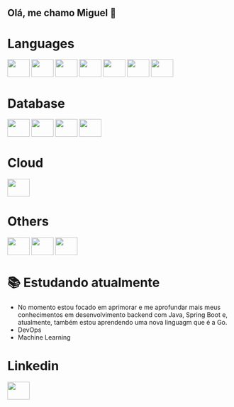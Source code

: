 ## Olá, me chamo Miguel 👋

<div>
  <h1>Languages</h1>
  <img src="https://cdn.jsdelivr.net/gh/devicons/devicon@latest/icons/java/java-original.svg" height="40" width="50"/>
  <img src="https://cdn.jsdelivr.net/gh/devicons/devicon@latest/icons/javascript/javascript-original.svg" height="40" width="50"/>
  <img src="https://cdn.jsdelivr.net/gh/devicons/devicon@latest/icons/python/python-original.svg" height="40" width="50"/>
  <img src="https://cdn.jsdelivr.net/gh/devicons/devicon@latest/icons/typescript/typescript-original.svg" height="40" width="50"/>
  <img src="https://cdn.jsdelivr.net/gh/devicons/devicon@latest/icons/nodejs/nodejs-original-wordmark.svg" height="40" width="50"/>
  <img src="https://cdn.jsdelivr.net/gh/devicons/devicon@latest/icons/html5/html5-original.svg" height="40" width="50"/>
  <img src="https://cdn.jsdelivr.net/gh/devicons/devicon@latest/icons/css3/css3-original.svg" height="40" width="50"/>         
</div>

<div>
  <h1>Database</h1>
  <img src="https://cdn.jsdelivr.net/gh/devicons/devicon@latest/icons/mysql/mysql-original.svg" height="40" width="50"/>
  <img src="https://cdn.jsdelivr.net/gh/devicons/devicon@latest/icons/postgresql/postgresql-original.svg" height="40" width="50"/>
  <img src="https://cdn.jsdelivr.net/gh/devicons/devicon@latest/icons/dynamodb/dynamodb-original.svg" height="40" width="50"/>
  <img src="https://cdn.jsdelivr.net/gh/devicons/devicon@latest/icons/mongodb/mongodb-original.svg" height="40" width="50"/>
</div>

<div>
  <h1>Cloud</h1>
  <img src="https://cdn.jsdelivr.net/gh/devicons/devicon@latest/icons/amazonwebservices/amazonwebservices-original-wordmark.svg" height="40" width="50"/> 
</div>

<div>
  <h1>Others</h1>
  <img src="https://cdn.jsdelivr.net/gh/devicons/devicon@latest/icons/docker/docker-original.svg" height="40" width="50"/> 
  <img src="https://cdn.jsdelivr.net/gh/devicons/devicon@latest/icons/git/git-original.svg" height="40" width="50"/>
  <img src="https://cdn.jsdelivr.net/gh/devicons/devicon@latest/icons/postman/postman-original.svg" height="40" width="50"/>
</div>

<div>
  <h1>📚 Estudando atualmente</h1>
  <ul>
    <li> 
      No momento estou focado em aprimorar e me aprofundar mais meus conhecimentos em desenvolvimento backend com Java, Spring Boot e, atualmente, também estou aprendendo uma nova    linguagm que é a Go.
    </li>
    <li>
      DevOps
    </li>
    <li>
      Machine Learning
    </li>
  </ul>
</div>

<div>
  <h1>Linkedin</h1>
  <a href=https://www.linkedin.com/in/ant%C3%B4nio-miguel-dos-santos-almeida-46a99934a target="_blank"><img src="https://cdn.jsdelivr.net/gh/devicons/devicon@latest/icons/linkedin/linkedin-original.svg" height="40" width="50"/>    
</div>

